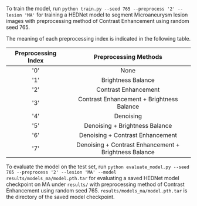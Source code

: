 To train the model, run ```python train.py --seed 765 --preprocess '2' --lesion 'MA'``` for training a HEDNet model to segment Microaneurysm lesion images with preprocessing method of Contrast Enhancement using random seed 765.

The meaning of each preprocessing index is indicated in the following table.

| Preprocessing Index | Preprocessing Methods |
| :---: | :---: |
| '0' | None |
| '1' | Brightness Balance |
| '2' | Contrast Enhancement |
| '3' | Contrast Enhancement + Brightness Balance |
| '4' | Denoising |
| '5' | Denoising + Brightness Balance |
| '6' | Denoising + Contrast Enhancement |
| '7' | Denoising + Contrast Enhancement + Brightness Balance |

To evaluate the model on the test set, run ```python evaluate_model.py --seed 765 --preprocess '2' --lesion 'MA' --model results/models_ma/model.pth.tar``` for evaluating a saved HEDNet model checkpoint on MA under ```results/``` with preprocessing method of Contrast Enhancement using random seed 765. `results/models_ma/model.pth.tar` is the directory of the saved model checkpoint.
